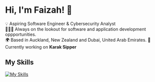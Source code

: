 # Hi, I'm Faizah! 👋 <br>

💡 Aspiring Software Engineer & Cybersecurity Analyst <br>
👩🏻‍💻 Always on the lookout for software and application development oppportunities. <br>
🌍 Based in Auckland, New Zealand and Dubai, United Arab Emirates.
🔨 Currently working on <strong> Karak Sipper </strong> 

## My Skills
[![My Skills](https://skillicons.dev/icons?i=html,react,css,js,py,django,java,cs,cpp,kotlin,swift,maven,spring,php,mysql,sqlite,nodejs,flutter,wordpress,vscode,visualstudio,unity,blender,ps,ai,pr,discord,github,git)](https://skillicons.dev)






